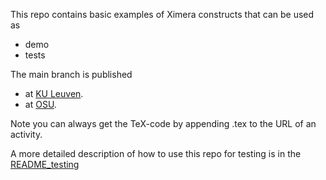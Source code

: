 This repo contains basic examples of Ximera constructs that can be used as
* demo
* tests

The main branch is published 
 * at [KU Leuven](https://set-p-dsb-zomercursus-latest.cloud-ext.icts.kuleuven.be/ximeraexamples/coreXimeraFeatures/environments/theoremEnvironments).
 * at [OSU](https://ximera.osu.edu/ximeraexamples).

Note you can always get the TeX-code by appending .tex to the URL of an activity.


A more detailed description of how to use this repo for testing is in the [README_testing](README_testing.md)

